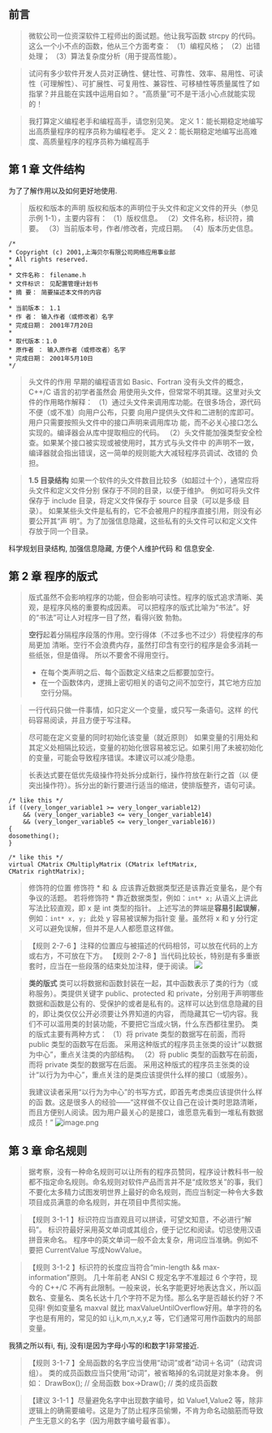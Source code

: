 ## 前言
> 微软公司一位资深软件工程师出的面试题。他让我写函数 strcpy 的代码。
>这么一个小不点的函数，他从三个方面考查：
（1）编程风格；
（2）出错处理；
（3）算法复杂度分析（用于提高性能）。

> 试问有多少软件开发人员对正确性、健壮性、可靠性、效率、易用性、可读性（可理解性）、可扩展性、可复用性、兼容性、可移植性等质量属性了如指掌？并且能在实践中运用自如？。“高质量”可不是干活小心点就能实现的！

> 我打算定义编程老手和编程高手，请您别见笑。
定义 1：能长期稳定地编写出高质量程序的程序员称为编程老手。
定义 2：能长期稳定地编写出高难度、高质量程序的程序员称为编程高手

## 第 1 章 文件结构
为了了解作用以及如何更好地使用.

> 版权和版本的声明
版权和版本的声明位于头文件和定义文件的开头（参见示例 1-1），主要内容有：
（1）版权信息。
（2）文件名称，标识符，摘要。
（3）当前版本号，作者/修改者，完成日期。
（4）版本历史信息。
```
/*
* Copyright (c) 2001,上海贝尔有限公司网络应用事业部
* All rights reserved.
*
* 文件名称： filename.h
* 文件标识： 见配置管理计划书
* 摘 要： 简要描述本文件的内容
*
* 当前版本： 1.1
* 作 者： 输入作者（或修改者）名字
* 完成日期： 2001年7月20日
*
* 取代版本：1.0
* 原作者 ： 输入原作者（或修改者）名字
* 完成日期： 2001年5月10日
*/
```

> 头文件的作用
早期的编程语言如 Basic、Fortran 没有头文件的概念，C++/C 语言的初学者虽然会
用使用头文件，但常常不明其理。这里对头文件的作用略作解释：
（1）通过头文件来调用库功能。在很多场合，源代码不便（或不准）向用户公布，只要
向用户提供头文件和二进制的库即可。用户只需要按照头文件中的接口声明来调用库功
能，而不必关心接口怎么实现的。编译器会从库中提取相应的代码。
（2）头文件能加强类型安全检查。如果某个接口被实现或被使用时，其方式与头文件中
的声明不一致，编译器就会指出错误，这一简单的规则能大大减轻程序员调试、改错的
负担。

> **1.5 目录结构**
如果一个软件的头文件数目比较多（如超过十个），通常应将头文件和定义文件分别
保存于不同的目录，以便于维护。
例如可将头文件保存于 include 目录，将定义文件保存于 source 目录（可以是多级
目录）。
如果某些头文件是私有的，它不会被用户的程序直接引用，则没有必要公开其“声
明”。为了加强信息隐藏，这些私有的头文件可以和定义文件存放于同一个目录。

科学规划目录结构, 加强信息隐藏, 方便个人维护代码 和 信息安全.

## 第 2 章 程序的版式
> 版式虽然不会影响程序的功能，但会影响可读性。程序的版式追求清晰、美观，是程序风格的重要构成因素。
可以把程序的版式比喻为“书法”。好的“书法”可让人对程序一目了然，看得兴致
勃勃。

> **空行**起着分隔程序段落的作用。空行得体（不过多也不过少）将使程序的布局更加
清晰。空行不会浪费内存，虽然打印含有空行的程序是会多消耗一些纸张，但是值得。
所以不要舍不得用空行。
> * 在每个类声明之后、每个函数定义结束之后都要加空行。
> * 在一个函数体内，逻揖上密切相关的语句之间不加空行，其它地方应加空行分隔。

> 一行代码只做一件事情，如只定义一个变量，或只写一条语句。这样
的代码容易阅读，并且方便于写注释。

> 尽可能在定义变量的同时初始化该变量（就近原则）
如果变量的引用处和其定义处相隔比较远，变量的初始化很容易被忘记。如果引用了未被初始化的变量，可能会导致程序错误。本建议可以减少隐患。

>  长表达式要在低优先级操作符处拆分成新行，操作符放在新行之首（以
便突出操作符）。拆分出的新行要进行适当的缩进，使排版整齐，语句可读。
```
/* like this */
if ((very_longer_variable1 >= very_longer_variable12)
    && (very_longer_variable3 <= very_longer_variable14)
    && (very_longer_variable5 <= very_longer_variable16))
{
dosomething();
}

/* like this */
virtual CMatrix CMultiplyMatrix (CMatrix leftMatrix,
CMatrix rightMatrix);
```

> 修饰符的位置
修饰符 * 和 ＆ 应该靠近数据类型还是该靠近变量名，是个有争议的活题。
若将修饰符 * 靠近数据类型，例如：`int* x;` 从语义上讲此写法比较直观，即 x
是 int 类型的指针。
上述写法的弊端是**容易引起误解**，例如：`int* x, y; `此处 y 容易被误解为指针变
量。虽然将 x 和 y 分行定义可以避免误解，但并不是人人都愿意这样做。

> 【规则 2-7-6 】注释的位置应与被描述的代码相邻，可以放在代码的上方或右方，不可放在下方。
【规则 2-7-8 】当代码比较长，特别是有多重嵌套时，应当在一些段落的结束处加注释，便于阅读。
![](https://upload-images.jianshu.io/upload_images/1662509-9ed81604b9341aaa.png?imageMogr2/auto-orient/strip%7CimageView2/2/w/1240)

> **类的版式**
> 类可以将数据和函数封装在一起，其中函数表示了类的行为（或称服务）。类提供关键字 public、protected 和 private，分别用于声明哪些数据和函数是公有的、受保护的或者是私有的。这样可以达到信息隐藏的目的，即让类仅仅公开必须要让外界知道的内容，
而隐藏其它一切内容。我们不可以滥用类的封装功能，不要把它当成火锅，什么东西都往里扔。
类的版式主要有两种方式：
（1）将 private 类型的数据写在前面，而将 public 类型的函数写在后面。
采用这种版式的程序员主张类的设计“以数据为中心”，重点关注类的内部结构。
（2）将 public 类型的函数写在前面，而将 private 类型的数据写在后面。
采用这种版式的程序员主张类的设计“以行为为中心”，重点关注的是类应该提供什么样的接口（或服务）。
>
> 我建议读者采用“以行为为中心”的书写方式，即首先考虑类应该提供什么样的函
数。这是很多人的经验——“这样做不仅让自己在设计类时思路清晰，而且方便别人阅读。因为用户最关心的是接口，谁愿意先看到一堆私有数据成员！”
![image.png](https://upload-images.jianshu.io/upload_images/1662509-696fa014280681e4.png?imageMogr2/auto-orient/strip%7CimageView2/2/w/1240)

## 第 3 章 命名规则
> 据考察，没有一种命名规则可以让所有的程序员赞同，程序设计教科书一般都不指定命名规则。命名规则对软件产品而言并不是“成败悠关”的事，我们不要化太多精力试图发明世界上最好的命名规则，而应当制定一种令大多数项目成员满意的命名规则，并在项目中贯彻实施。

> 【规则 3-1-1 】标识符应当直观且可以拼读，可望文知意，不必进行“解码”。
标识符最好采用英文单词或其组合，便于记忆和阅读。切忌使用汉语拼音来命名。
程序中的英文单词一般不会太复杂，用词应当准确。例如不要把 CurrentValue 写成NowValue。

> 【规则 3-1-2 】标识符的长度应当符合“min-length && max-information”原则。
几十年前老 ANSI C 规定名字不准超过 6 个字符，现今的 C++/C 不再有此限制。一般来说，长名字能更好地表达含义，所以函数名、变量名、类名长达十几个字符不足为怪。那么名字是否越长约好？不见得! 例如变量名 maxval 就比 maxValueUntilOverflow好用。单字符的名字也是有用的，常见的如 i,j,k,m,n,x,y,z 等，它们通常可用作函数内的局部变量。

我猜之所以有i, 有j, 没有l是因为字母小写的l和数字1非常接近.

> 【规则 3-1-7 】全局函数的名字应当使用“动词”或者“动词＋名词”（动宾词组）。
类的成员函数应当只使用“动词”，被省略掉的名词就是对象本身。
例如：
DrawBox(); // 全局函数
box->Draw(); // 类的成员函数

> 【建议 3-1-1 】尽量避免名字中出现数字编号，如 Value1,Value2 等，除非逻辑上的确需要编号。这是为了防止程序员偷懒，不肯为命名动脑筋而导致产生无意义的名字（因为用数字编号最省事）。
